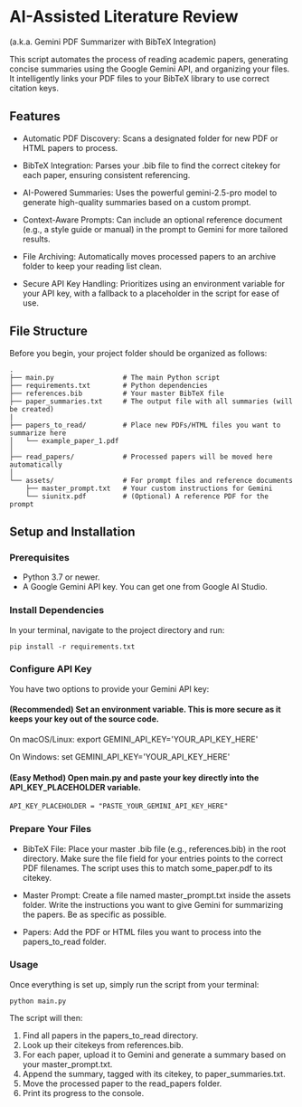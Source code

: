 # AI-Assisted Literature Review
(a.k.a. Gemini PDF Summarizer with BibTeX Integration)

This script automates the process of reading academic papers, generating concise summaries using the Google Gemini API, and organizing your files. It intelligently links your PDF files to your BibTeX library to use correct citation keys.

## Features
- Automatic PDF Discovery: Scans a designated folder for new PDF or HTML papers to process.

- BibTeX Integration: Parses your .bib file to find the correct citekey for each paper, ensuring consistent referencing.

- AI-Powered Summaries: Uses the powerful gemini-2.5-pro model to generate high-quality summaries based on a custom prompt.

- Context-Aware Prompts: Can include an optional reference document (e.g., a style guide or manual) in the prompt to Gemini for more tailored results.

- File Archiving: Automatically moves processed papers to an archive folder to keep your reading list clean.

- Secure API Key Handling: Prioritizes using an environment variable for your API key, with a fallback to a placeholder in the script for ease of use.

## File Structure
Before you begin, your project folder should be organized as follows:

```
.
├── main.py                 # The main Python script
├── requirements.txt        # Python dependencies
├── references.bib          # Your master BibTeX file
├── paper_summaries.txt     # The output file with all summaries (will be created)
|
├── papers_to_read/         # Place new PDFs/HTML files you want to summarize here
│   └── example_paper_1.pdf
│
├── read_papers/            # Processed papers will be moved here automatically
│
└── assets/                 # For prompt files and reference documents
    ├── master_prompt.txt   # Your custom instructions for Gemini
    └── siunitx.pdf         # (Optional) A reference PDF for the prompt
```

## Setup and Installation
### Prerequisites
- Python 3.7 or newer.
- A Google Gemini API key. You can get one from Google AI Studio.

### Install Dependencies
In your terminal, navigate to the project directory and run:
```
pip install -r requirements.txt
```

### Configure API Key
You have two options to provide your Gemini API key:

#### (Recommended) Set an environment variable. This is more secure as it keeps your key out of the source code.

On macOS/Linux: export GEMINI_API_KEY='YOUR_API_KEY_HERE'

On Windows: set GEMINI_API_KEY='YOUR_API_KEY_HERE'

#### (Easy Method) Open main.py and paste your key directly into the API_KEY_PLACEHOLDER variable.

```
API_KEY_PLACEHOLDER = "PASTE_YOUR_GEMINI_API_KEY_HERE"
```
### Prepare Your Files

- BibTeX File: Place your master .bib file (e.g., references.bib) in the root directory. Make sure the file field for your entries points to the correct PDF filenames. The script uses this to match some_paper.pdf to its citekey.

- Master Prompt: Create a file named master_prompt.txt inside the assets folder. Write the instructions you want to give Gemini for summarizing the papers. Be as specific as possible.

- Papers: Add the PDF or HTML files you want to process into the papers_to_read folder.

### Usage
Once everything is set up, simply run the script from your terminal:
```
python main.py
```

The script will then:

1. Find all papers in the papers_to_read directory.
2. Look up their citekeys from references.bib.
3. For each paper, upload it to Gemini and generate a summary based on your master_prompt.txt.
4. Append the summary, tagged with its citekey, to paper_summaries.txt.
5. Move the processed paper to the read_papers folder.
6. Print its progress to the console.